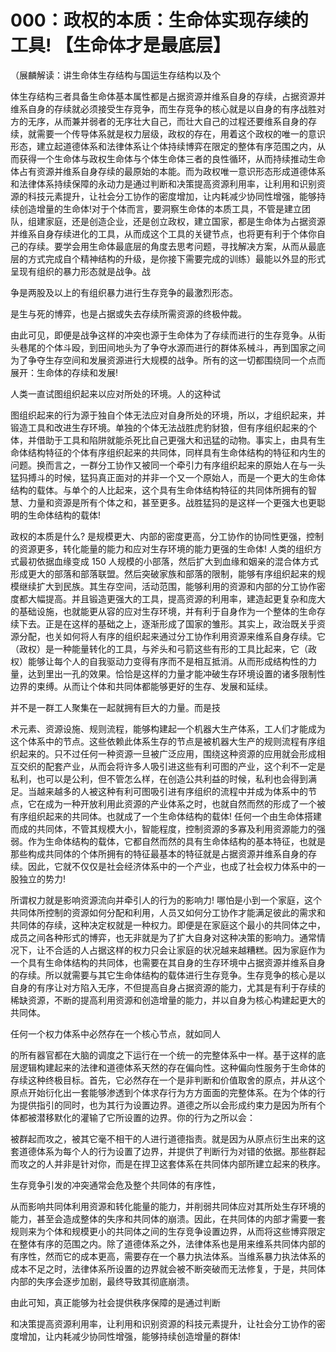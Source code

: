 # 000：政权的本质：生命体实现存续的工具! 【生命体才是最底层】

（展麟解读：讲生命体生存结构与国运生存结构以及个

体生存结构三者具备生命体基本属性都是占据资源并维系自身的存续，占据资源并维系自身的存续就必须接受生存竞争，而生存竞争的核心就是以自身的有序战胜对方的无序，从而兼并弱者的无序壮大自己，而壮大自己的过程还要维系自身的存续，就需要一个传导体系就是权力层级，政权的存在，用着这个政权的唯一的意识形态，建立起道德体系和法律体系让个体持续博弈在限定的整体有序范围之内，从而获得一个生命体与政权生命体与个体生命体三者的良性循环，从而持续推动生命体占有资源并维系自身存续的最原始的本能。而为政权唯一意识形态形成道德体系和法律体系持续保障的永动力是通过判断和决策提高资源利用率，让利用和识别资源的科技元素提升，让社会分工协作的密度增加，让内耗减少协同性增强，能够持续创造增量的生命体!对于个体而言，要洞察生命体的本质工具，不管是建立团队，组建家庭，还是创造企业，还是创立政权，建立国家，都是生命体为占据资源并维系自身存续进化的工具，从而成这个工具的关键节点，也将更有利于个体你自己的存续。要学会用生命体最底层的角度去思考问题，寻找解决方案，从而从最底层的方式完成自个精神结构的升级，是你接下需要完成的训练）最能以外显的形式呈现有组织的暴力形态就是战争。战

争是两股及以上的有组织暴力进行生存竞争的最激烈形态。

是生与死的博弈，也是占据或失去存续所需资源的终极仲裁。

由此可见，即便是战争这样的冲突也源于生命体为了存续而进行的生存竞争。从街头巷尾的个体斗殴，到田间地头为了争夺水源而进行的群体系械斗，再到国家之间为了争夺生存空间和发展资源进行大规模的战争。所有的这一切都围绕同一个点而展开：生命体的存续和发展!

人类一直试图组织起来以应对所处的环境。人的这种试

图组织起来的行为源于独自个体无法应对自身所处的环境，所以，才组织起来，并锻造工具和改进生存环境。单独的个体无法战胜虎豹豺狼，但有序组织起来的个体，并借助于工具和陷阱就能杀死比自己更强大和迅猛的动物。事实上，由具有生命体结构特征的个体有序组织起来的共同体，同样具有生命体结构的特征和内生的问题。换而言之，一群分工协作又被同一个牵引力有序组织起来的原始人在与一头猛犸搏斗的时候，猛犸真正面对的并非一个又一个原始人，而是一个更大的生命体结构的载体。与单个的人比起来，这个具有生命体结构特征的共同体所拥有的智慧、力量和资源是所有个体之和，甚至更多。战胜猛犸的是这样一个更强大也更聪明的生命体结构的载体!

政权的本质是什么? 是规模更大、内部的密度更高，分工协作的协同性更强，控制的资源更多，转化能量的能力和应对生存环境的能力更强的生命体! 人类的组织方式最初依据血缘变成 150 人规模的小部落，然后扩大到血缘和姻亲的混合体方式形成更大的部落和部落联盟。然后突破家族和部落的限制，能够有序组织起来的规模继续扩大到民族。其生存空间，活动范围，能够利用的资源和内部的分工协作密度都大幅提高。并且锻造更强大的工具，提高资源的利用率，建造起更复杂和庞大的基础设施，也就能更从容的应对生存环境，并有利于自身作为一个整体的生命存续下去。正是在这样的基础之上，逐渐形成了国家的雏形。其实上，政治既关乎资源分配，也关如何将人有序的组织起来通过分工协作利用资源来维系自身存续。它（政权）是一种能量转化的工具，与斧头和弓箭这些有形的工具比起来，它（政权）能够让每个人的自我驱动力变得有序而不是相互抵消。从而形成结构性的力量，达到里出一孔的效果。恰恰是这样的力量才能冲破生存环境设置的诸多限制性边界的束缚。从而让个体和共同体都能够更好的生存、发展和延续。

并不是一群工人聚集在一起就拥有巨大的力量。而是技

术元素、资源设施、规则流程，能够构建起一个机器大生产体系，工人们才能成为这个体系中的节点。这些依赖此体系生存的节点是被机器大生产的规则流程有序组织起来的。只不过任何一种资源一旦被广泛应用，围绕这种资源的应用就会形成相互交织的配套产业，从而会将许多人吸引进这些有利可图的产业，这个利不一定是私利，也可以是公利，但不管怎么样，在创造公共利益的时候，私利也会得到满足。当越来越多的人被这种有利可图吸引进有序组织的流程中并成为体系中的节点，它在成为一种开放利用此资源的产业体系之时，也就自然而然的形成了一个被有序组织起来的共同体。也就成了一个生命体结构的载体! 任何一个由生命体搭建而成的共同体，不管其规模大小，智能程度，控制资源的多寡及利用资源能力的强弱。作为生命体结构的载体，它都自然而然的具有生命体结构的基本特征，也就是那些构成共同体的个体所拥有的特征最基本的特征就是占据资源并维系自身的存续。因此，它就不仅仅是社会经济体系中的一个产业，也成了社会权力体系中的一股独立的势力!

所谓权力就是影响资源流向并牵引人的行为的影响力! 哪怕是小到一个家庭，这个共同体所控制的资源如何分配和利用，人员又如何分工协作才能满足彼此的需求和共同体的存续，这种决定权就是一种权力。即便是在家庭这个最小的共同体之中，成员之间各种形式的博弈，也无非就是为了扩大自身对这种决策的影响力。通常情况下，让不合适的人占据这样的权力只会让家庭的状况越来越糟糕。因为家庭作为一个具有生命体结构的共同体，也需要在其自身的生存环境中占据资源并维系自身的存续。所以就需要与其它生命体结构的载体进行生存竞争。生存竞争的核心是以自身的有序让对方陷入无序，不但提高自身占据资源的能力，尤其是有利于存续的稀缺资源，不断的提高利用资源和创造增量的能力，并以自身为核心构建起更大的共同体。

任何一个权力体系中必然存在一个核心节点，就如同人

的所有器官都在大脑的调度之下运行在一个统一的完整体系中一样。基于这样的底层逻辑构建起来的法律和道德体系天然的存在偏向性。这种偏向性服务于生命体的存续这种终极目标。首先，它必然存在一个是非判断和价值取舍的原点，并从这个原点开始衍化出一套能够渗透到个体求存行为方方面面的完整体系。在为个体的行为提供指引的同时，也为其行为设置边界。道德之所以会形成约束力是因为所有个体都被潜移默化的灌输了它所设置的边界。你的行为之所以会：

被群起而攻之，被其它毫不相干的人进行道德指责。就是因为从原点衍生出来的这套道德体系为每个人的行为设置了边界，并提供了判断行为对错的依据。那些群起而攻之的人并非是针对你，而是在捍卫这套体系在共同体内部所建立起来的秩序。

生存竞争引发的冲突通常会危及整个共同体的有序性，

从而影响共同体利用资源和转化能量的能力，并削弱共同体应对其所处生存环境的能力，甚至会造成整体的失序和共同体的崩溃。因此，在共同体的内部才需要一套规则来为个体和规模更小的共同体之间的生存竞争设置边界，从而将这些博弈限定在整体有序的范围之内。除了道德体系之外，法律体系也是用来维系共同体内部的有序性，然而它的成本更高，需要存在一个暴力执法体系。当维系暴力执法体系的成本不足之时，法律体系所设置的边界就会被不断突破而无法修复，于是，共同体内部的失序会逐步加剧，最终导致其彻底崩溃。

由此可知，真正能够为社会提供秩序保障的是通过判断

和决策提高资源利用率，让利用和识别资源的科技元素提升，让社会分工协作的密度增加，让内耗减少协同性增强，能够持续创造增量的群体!